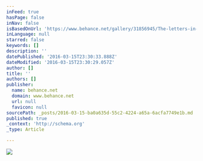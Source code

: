 ```yaml
---
inFeed: true
hasPage: false
inNav: false
isBasedOnUrl: 'https://www.behance.net/gallery/31856945/The-letters-in-the-cities'
inLanguage: null
starred: false
keywords: []
description: ''
datePublished: '2016-03-15T23:30:33.888Z'
dateModified: '2016-03-15T23:30:29.057Z'
author: []
title: ''
authors: []
publisher:
  name: behance.net
  domain: www.behance.net
  url: null
  favicon: null
sourcePath: _posts/2016-03-15-ba0a635d-55c2-4224-a65a-6acfa7749e1b.md
published: true
_context: 'http://schema.org'
_type: Article

---
```

![](https://mir-s3-cdn-cf.behance.net/project_modules/max_1200/66f34c31856945.56646c6b76af7.jpg)